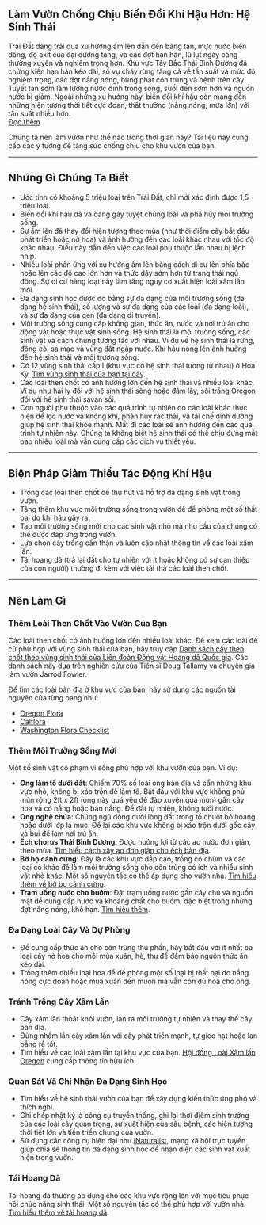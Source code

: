 ## Làm Vườn Chống Chịu Biến Đổi Khí Hậu Hơn: Hệ Sinh Thái

Trái Đất đang trải qua xu hướng ấm lên dẫn đến băng tan, mực nước biển dâng, độ axit của đại dương tăng, và các đợt hạn hán, lũ lụt ngày càng thường xuyên và nghiêm trọng hơn. Khu vực Tây Bắc Thái Bình Dương đã chứng kiến hạn hán kéo dài, số vụ cháy rừng tăng cả về tần suất và mức độ nghiêm trọng, các đợt nắng nóng, bùng phát côn trùng và bệnh trên cây. Tuyết tan sớm làm lượng nước đỉnh trong sông, suối đến sớm hơn và nguồn nước bị giảm. Ngoài những xu hướng này, biến đổi khí hậu còn mang đến những hiện tượng thời tiết cực đoan, thất thường (nắng nóng, mưa lớn) với tần suất nhiều hơn.  
[Đọc thêm](https://blogs.oregonstate.edu/occri/oregon-climate-assessments/)

Chúng ta nên làm vườn như thế nào trong thời gian này? Tài liệu này cung cấp các ý tưởng để tăng sức chống chịu cho khu vườn của bạn.

---

## Những Gì Chúng Ta Biết

- Ước tính có khoảng 5 triệu loài trên Trái Đất; chỉ mới xác định được 1,5 triệu loài.
- Biến đổi khí hậu đã và đang gây tuyệt chủng loài và phá hủy môi trường sống.
- Sự ấm lên đã thay đổi hiện tượng theo mùa (như thời điểm cây bắt đầu phát triển hoặc nở hoa) và ảnh hưởng đến các loài khác nhau với tốc độ khác nhau. Điều này dẫn đến việc các loài phụ thuộc lẫn nhau bị lệch nhịp.
- Nhiều loài phản ứng với xu hướng ấm lên bằng cách di cư lên phía bắc hoặc lên các độ cao lớn hơn và thức dậy sớm hơn từ trạng thái ngủ đông. Sự di cư hàng loạt này làm tăng nguy cơ xuất hiện loài xâm lấn mới.
- Đa dạng sinh học được đo bằng sự đa dạng của môi trường sống (đa dạng hệ sinh thái), số lượng và sự đa dạng của các loài (đa dạng loài), và sự đa dạng của gen (đa dạng di truyền).
- Môi trường sống cung cấp không gian, thức ăn, nước và nơi trú ẩn cho động vật hoặc thực vật sinh sống. Hệ sinh thái là môi trường sống, các sinh vật và cách chúng tương tác với nhau. Ví dụ về hệ sinh thái là rừng, đồng cỏ, sa mạc và vùng đất ngập nước. Khí hậu nóng lên ảnh hưởng đến hệ sinh thái và môi trường sống.
- Có 12 vùng sinh thái cấp I (khu vực có hệ sinh thái tương tự nhau) ở Hoa Kỳ. [Tìm vùng sinh thái của bạn tại đây](https://www.epa.gov/eco-research/ecoregions).
- Các loài then chốt có ảnh hưởng lớn đến hệ sinh thái và nhiều loài khác. Ví dụ như hải ly đối với hệ sinh thái sông hoặc đầm lầy, sồi trắng Oregon đối với hệ sinh thái savan sồi.
- Con người phụ thuộc vào các quá trình tự nhiên do các loài khác thực hiện để lọc nước và không khí, phân hủy rác thải, và tái chế dinh dưỡng giúp hệ sinh thái khỏe mạnh. Mất đi các loài sẽ ảnh hưởng đến các quá trình tự nhiên này. Chúng ta không biết hệ sinh thái có thể chịu đựng mất bao nhiêu loài mà vẫn cung cấp các dịch vụ thiết yếu.

---

## Biện Pháp Giảm Thiểu Tác Động Khí Hậu

- Trồng các loài then chốt để thu hút và hỗ trợ đa dạng sinh vật trong vườn.
- Tăng thêm khu vực môi trường sống trong vườn để đề phòng một số thất bại do khí hậu gây ra.
- Tạo môi trường sống mới cho các sinh vật nhỏ mà nhu cầu của chúng có thể được đáp ứng trong vườn.
- Lựa chọn cây trồng cẩn thận và luôn cập nhật thông tin về các loài xâm lấn.
- Tái hoang dã (trả lại đất cho tự nhiên với ít hoặc không có sự can thiệp của con người) thường đi kèm với việc tái thả các loài then chốt.

---

## Nên Làm Gì

### Thêm Loài Then Chốt Vào Vườn Của Bạn

Các loài then chốt có ảnh hưởng lớn đến nhiều loài khác. Để xem các loài đề cử phù hợp với vùng sinh thái của bạn, hãy truy cập [Danh sách cây then chốt theo vùng sinh thái của Liên đoàn Động vật Hoang dã Quốc gia](https://www.nwf.org/Garden-for-Wildlife/About/Native-Plants/keystone-plants-by-ecoregion). Các danh sách này dựa trên nghiên cứu của Tiến sĩ Doug Tallamy và chuyên gia làm vườn Jarrod Fowler.

Để tìm các loài bản địa ở khu vực của bạn, hãy sử dụng các nguồn tài nguyên của từng bang như:

- [Oregon Flora](https://oregonflora.org/)
- [Calflora](https://www.calflora.org/)
- [Washington Flora Checklist](https://burkeherbarium.org/waflora/checklist.php?Category=Endemic)

### Thêm Môi Trường Sống Mới

Một số sinh vật có phạm vi sống phù hợp với khu vườn của bạn. Ví dụ:

- **Ong làm tổ dưới đất**: Chiếm 70% số loài ong bản địa và cần những khu vực nhỏ, không bị xáo trộn để làm tổ. Bắt đầu với khu vực không phủ mùn rộng 2ft x 2ft (ong này quá yếu để đào xuyên qua mùn) gần cây hoa và có nắng hoặc bán nắng. Để đất tự nhiên, không tưới nước.
- **Ong nghệ chúa**: Chúng ngủ đông dưới lòng đất trong tổ chuột bỏ hoang hoặc dưới lớp lá mục. Để lại các khu vực không bị xáo trộn dưới gốc cây và bụi để làm nơi trú ẩn.
- **Ếch chorus Thái Bình Dương**: Được hưởng lợi từ các ao nước đơn giản, theo mùa. [Tìm hiểu cách xây ao đơn giản cho ếch bản địa](https://extension.oregonstate.edu/news/how-build-simple-pond-native-frogs).
- **Bờ bọ cánh cứng**: Đây là các khu vực đắp cao, trồng cỏ chùm và các loại cỏ khác để làm môi trường sống cho côn trùng có ích và nhiều sinh vật nhỏ khác. Một số nguyên tắc có thể áp dụng cho vườn nhà. [Tìm hiểu thêm về bờ bọ cánh cứng](http://oregonipm.ippc.orst.edu/Agroecology/NEW_BEETLE_BANK_1.pdf).
- **Trạm uống nước cho bướm**: Đặt trạm uống nước gần cây chủ và nguồn mật để cung cấp nước và khoáng chất cho bướm, đặc biệt trong những đợt nắng nóng, khô hạn. [Tìm hiểu thêm](https://www.nwf.org/-/media/Documents/PDFs/Garden-for-Wildlife/Tip-Sheets/Water-Butterfly-Gardens).

### Đa Dạng Loài Cây Và Dự Phòng

- Để cung cấp thức ăn cho côn trùng thụ phấn, hãy bắt đầu với ít nhất ba loại cây nở hoa cho mỗi mùa xuân, hè, thu để đảm bảo nguồn thức ăn kéo dài.
- Trồng thêm nhiều loại hoa để đề phòng một số loại bị thất bại do nắng nóng cực đoan hoặc mùa xuân đến muộn mà vẫn còn đủ hoa cho ong.

### Tránh Trồng Cây Xâm Lấn

- Cây xâm lấn thoát khỏi vườn, lan ra môi trường tự nhiên và thay thế cây bản địa.
- Đừng nhầm lẫn cây xâm lấn với cây phát triển mạnh, tự gieo hạt hoặc lan bằng rễ tốt.
- Tìm hiểu về các loài xâm lấn tại khu vực của bạn. [Hội đồng Loài Xâm lấn Oregon](https://www.oregoninvasivespeciescouncil.org/infohub) cung cấp thông tin hữu ích.

### Quan Sát Và Ghi Nhận Đa Dạng Sinh Học

- Tìm hiểu về hệ sinh thái vườn của bạn để xây dựng kiến thức ứng phó và thích nghi.
- Ghi chép nhật ký là công cụ truyền thống, ghi lại thời điểm sinh trưởng của các loài cây quan trọng, sự xuất hiện của sâu bệnh, các hiện tượng thời tiết lớn và tiến triển chung của vườn.
- Sử dụng các công cụ hiện đại như [iNaturalist](https://www.inaturalist.org), mạng xã hội trực tuyến giúp chia sẻ thông tin đa dạng sinh học để nhận diện các sinh vật xuất hiện trong vườn.

### Tái Hoang Dã

Tái hoang dã thường áp dụng cho các khu vực rộng lớn với mục tiêu phục hồi chức năng sinh thái. Một số nguyên tắc có thể phù hợp với vườn nhà. [Tìm hiểu thêm về tái hoang dã](https://www.iucn.org/resources/issues-brief/benefits-and-risks-rewilding).
